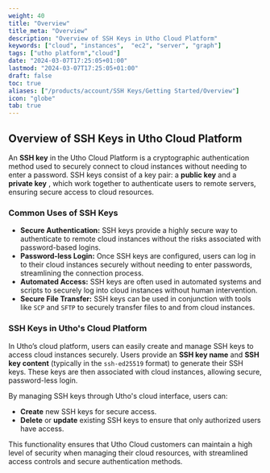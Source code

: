 ```yaml
---
weight: 40
title: "Overview"
title_meta: "Overview"
description: "Overview of SSH Keys in Utho Cloud Platform"
keywords: ["cloud", "instances",  "ec2", "server", "graph"]
tags: ["utho platform","cloud"]
date: "2024-03-07T17:25:05+01:00"
lastmod: "2024-03-07T17:25:05+01:00"
draft: false
toc: true
aliases: ["/products/account/SSH Keys/Getting Started/Overview"]
icon: "globe"
tab: true
---
```



## **Overview of SSH Keys in Utho Cloud Platform**

An **SSH key** in the Utho Cloud Platform is a cryptographic authentication method used to securely connect to cloud instances without needing to enter a password. SSH keys consist of a key pair: a **public key** and a  **private key** , which work together to authenticate users to remote servers, ensuring secure access to cloud resources.

### **Common Uses of SSH Keys**

* **Secure Authentication:** SSH keys provide a highly secure way to authenticate to remote cloud instances without the risks associated with password-based logins.
* **Password-less Login:** Once SSH keys are configured, users can log in to their cloud instances securely without needing to enter passwords, streamlining the connection process.
* **Automated Access:** SSH keys are often used in automated systems and scripts to securely log into cloud instances without human intervention.
* **Secure File Transfer:** SSH keys can be used in conjunction with tools like `SCP` and `SFTP` to securely transfer files to and from cloud instances.

### **SSH Keys in Utho's Cloud Platform**

In Utho’s cloud platform, users can easily create and manage SSH keys to access cloud instances securely. Users provide an **SSH key name** and **SSH key content** (typically in the `ssh-ed25519` format) to generate their SSH keys. These keys are then associated with cloud instances, allowing secure, password-less login.

By managing SSH keys through Utho's cloud interface, users can:

* **Create** new SSH keys for secure access.
* **Delete** or **update** existing SSH keys to ensure that only authorized users have access.

This functionality ensures that Utho Cloud customers can maintain a high level of security when managing their cloud resources, with streamlined access controls and secure authentication methods.

